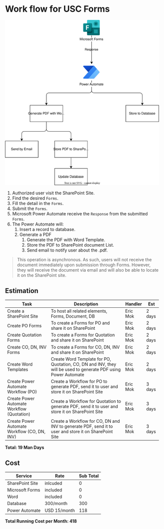 # Work flow for USC Forms

![work-flow](./ms-form-workflow.drawio.svg)

1. Authorized user visit the SharePoint Site.  
2. Find the desired `Forms`.
3. Fill the detail in the `Forms`.
4. Submit the `Forms`.
5. Microsoft Power Automate receive the `Response` from the submitted `Forms`.
6. The Power Automate will:
    1. Insert a record to database.
    2. Generate a PDF
        1. Generate the PDF with Word Template.
        2. Store the PDF to SharePoint document List.
        3. Send email to notify user about the .pdf.

> This operation is asynchronous. As such, users will not receive the document immediately upon submission through Forms. However, they will receive the document via email and will also be able to locate it on the SharePoint site.        

## Estimation
Task | Description | Handler | Est
-- | -- | -- | --
Create a SharePoint Site | To host all related elements, Forms, Document, DB | Eric Mok | 2 days
Create PO Forms | To create a Forms for PO and share it on SharePoint | Eric Mok | 2 days
Create Quotation Forms  | To create a Forms for Quotation and share it on SharePoint | Eric Mok | 2 days 
Create CO, DN, INV Forms | To create a Forms for CO, DN, INV and share it on SharePoint | Eric Mok | 2 days
Create Word Templates | Create Word Template for PO, Quotation, CO, DN and INV, they will be used to generate PDF using Power Automate | Eric Mok | 2 days
Create Power Automate Workflow (PO) | Create a Workflow for PO to generate PDF, send it to user and store it on SharePoint Site | Eric Mok | 3 days
Create Power Automate Workflow (Quotation) | Create a Workflow for Quotation to generate PDF, send it to user and store it on SharePoint Site | Eric Mok | 3 days
Create Power Automate Workflow (CO, DN, INV) | Create a Workflow for CO, DN and INV to generate PDF, send it to user and store it on SharePoint Site | Eric Mok | 3 days

**Total: 19 Man Days**

## Cost
Service | Rate | Sub Total
-- | -- | --
SharePoint Site | inlcuded | 0
Microsoft Forms | included | 0
Word | included | 0
Database | 300/month | 300
Power Automate | USD 15/month | 118

**Total Running Cost per Month: 418**


